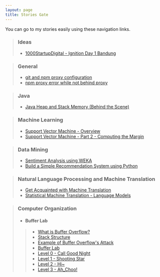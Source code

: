 ```yaml
---
layout: page
title: Stories Gate
---
```


You can go to my stories easily using these navigation links.

> ### Ideas
> * [1000StartupDigital - Ignition Day 1 Bandung](https://albertusk95.github.io/2016/11/14/ignition01-1000sd)

> ### General
> * [git and npm proxy configuration](https://albertusk95.github.io/2016/09/02/git-npm-config)
> * [npm proxy error while not behind proxy](https://albertusk95.github.io/2016/09/03/npm-proxy-errors)

> ### Java
> * [Java Heap and Stack Memory (Behind the Scene)](https://albertusk95.github.io/2017/01/11/heap-stack)

> ### Machine Learning
> * [Support Vector Machine - Overview](https://albertusk95.github.io/2017/01/13/svm-math)
> * [Support Vector Machine - Part 2 - Computing the Margin](https://albertusk95.github.io/2017/01/14/svm-math-2)

> ### Data Mining
> * [Sentiment Analysis using WEKA](https://albertusk95.github.io/2016/12/26/sentiment-analysis)
> * [Build a Simple Recommendation System using Python](https://albertusk95.github.io/2017/01/06/build-a-simple-recsys)

> ### Natural Language Processing and Machine Translation
> * [Get Acquainted with Machine Translation](https://albertusk95.github.io/2017/01/10/mach-trans-overview)
> * [Statistical Machine Translation - Language Models](https://albertusk95.github.io/2017/01/11/language-model)

> ### Computer Organization
> * #### Buffer Lab
>> * [What is Buffer Overflow?](https://albertusk95.github.io/2016/07/04/What-is-Buffer-Overflow)
>> * [Stack Structure](https://albertusk95.github.io/2016/07/04/Stack-Frame)
>> * [Example of Buffer Overflow's Attack](https://albertusk95.github.io/2016/07/04/Example-of-BO-Attack)
>> * [Buffer Lab](https://albertusk95.github.io/2016/07/04/Buffer-Lab)
>> * [Level 0 - Call Good Night](https://albertusk95.github.io/2016/07/04/Call-Good-Night)
>> * [Level 1 - Shooting Star](https://albertusk95.github.io/2016/07/04/Shooting-Star)
>> * [Level 2 - Hi~](https://albertusk95.github.io/2016/07/05/Hi)
>> * [Level 3 - Ah_Choo!](https://albertusk95.github.io/2016/07/05/Ah_Choo)


